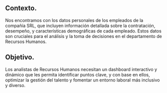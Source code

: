 ## Contexto.
Nos encontramos con los datos personales de los empleados de la compañía SRL, que incluyen información detallada sobre la contratación, desempeño, y características
demográficas de cada empleado. Estos datos son cruciales para el análisis y la toma de decisiones en el departamento de Recursos Humanos.

## Objetivo.
Los analistas de Recursos Humanos necesitan un dashboard interactivo y dinámico que les permita identificar puntos clave, y con base en ellos, optimizar la gestión del talento y
fomentar un entorno laboral más inclusivo y diverso.
